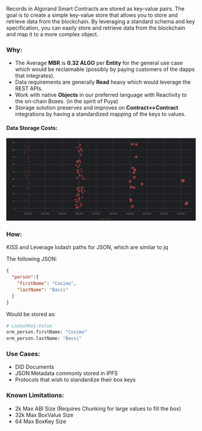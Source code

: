 Records in Algorand Smart Contracts are stored as key-value pairs.
The goal is to create a simple key-value store that allows you to store and retrieve data from the blockchain.
By leveraging a standard schema and key specification,
you can easily store and retrieve data from the blockchain and map it to a more complex object.

### Why:

- The Average **MBR** is **0.32 ALGO** per **Entity** for the general use case which would be reclaimable
  (possibly by paying customers of the dapps that integrates).
- Data requirements are generally **Read** heavy which would leverage the REST APIs.
- Work with native **Objects** in our preferred language with Reactivity to the on-chain Boxes. (in the spirit of Puya)
- Storage solution preserves and improves on **Contract<->Contract** integrations
  by having a standardized mapping of the keys to values.

#### Data Storage Costs:
![chart.png](chart.png)

### How:
KISS and Leverage lodash paths for JSON, which are similar to jq

The following JSON:
```json
{
  "person":{
    "firstName": "Cosimo",
    "lastName": "Bassi"
  }
}
```
Would be stored as:
```bash
# LodashKey:Value
orm_person.firstName: "Cosimo"
orm_person.lastName: "Bassi"
```

### Use Cases:

- DID Documents
- JSON Metadata commonly stored in IPFS
- Protocols that wish to standardize their box keys


### Known Limitations:

- 2k Max ABI Size (Requires Chunking for large values to fill the box)
- 32k Max BoxValue Size
- 64 Max BoxKey Size
